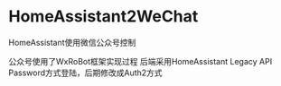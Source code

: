 # HomeAssistant2WeChat
HomeAssistant使用微信公众号控制

公众号使用了WxRoBot框架实现过程
后端采用HomeAssistant Legacy API Password方式登陆，后期修改成Auth2方式
